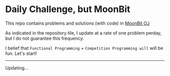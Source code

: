 # Daily Challenge, but MoonBit

This repo contains problems and solutions (with code) in [MoonBit OJ](https://oj.moonbitlang.com/problems])

As indicated in the repository tile, I update at a rate of one problem perday, but I do not guarantee this frequency.

I belief that `Functional Programming` + `Competition Programming will` will be fun. Let's start!

---

Updating...
